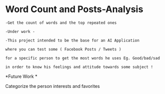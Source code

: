 # Word Count and Posts-Analysis
```
-Get the count of words and the top repeated ones  

-Under work -

-This project intended to be the base for an AI Application 

where you can test some ( Facebook Posts / Tweets )

for a specific person to get the most words he uses Eg. Good/bad/sad 

in order to know his feelings and attitude towards some subject !
```
*Future Work * 

Categorize the person interests  and favorites
